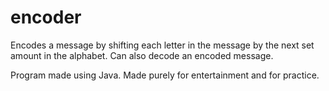 # encoder

Encodes a message by shifting each letter in the message by the next set amount in the alphabet. Can also decode an encoded message.

Program made using Java. Made purely for entertainment and for practice.
